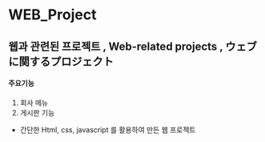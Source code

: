# WEB_Project

## 웹과 관련된 프로젝트 , Web-related projects , ウェブに関するプロジェクト


#### 주요기능
1. 회사 메뉴
2. 게시판 기능

* 간단한 Html, css, javascript 를 활용하여 만든 웹 프로젝트


